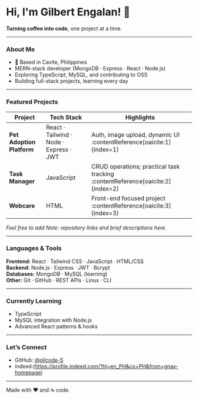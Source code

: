 # Hi, I'm Gilbert Engalan! 👋

**Turning coffee into code**, one project at a time.

---

###  About Me
- 📍 Based in Cavite, Philippines  
-  MERN-stack developer (MongoDB · Express · React · Node.js)  
-  Exploring TypeScript, MySQL, and contributing to OSS  
-  Building full-stack projects, learning every day

---

###  Featured Projects
| Project | Tech Stack | Highlights |
|---------|------------|------------|
| **Pet Adoption Platform** | React · Tailwind · Node · Express · JWT | Auth, image upload, dynamic UI :contentReference[oaicite:1]{index=1} |
| **Task Manager** | JavaScript | CRUD operations; practical task tracking :contentReference[oaicite:2]{index=2} |
| **Webcare** | HTML | Front-end focused project :contentReference[oaicite:3]{index=3} |

*Feel free to add Note: repository links and brief descriptions here.*

---

###  Languages & Tools  
**Frontend:** React · Tailwind CSS · JavaScript · HTML/CSS  
**Backend:** Node.js · Express · JWT · Bcrypt  
**Databases:** MongoDB · MySQL (learning)  
**Other:** Git · GitHub · REST APIs · Linux · CLI

---

###  Currently Learning
- TypeScript  
- MySQL integration with Node.js  
- Advanced React patterns & hooks  

---

###  Let’s Connect
-  GitHub: [@gilcode-S](https://github.com/gilcode-S)  
-  indeed:(https://profile.indeed.com/?hl=en_PH&co=PH&from=gnav-homepage)


---

Made with ❤️ and ☕ code.
